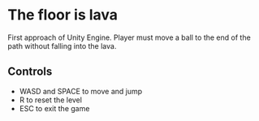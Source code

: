 # The floor is lava

First approach of Unity Engine. Player must move a ball to the end of the path without falling into the lava.

## Controls

- WASD and SPACE to move and jump
- R to reset the level
- ESC to exit the game
